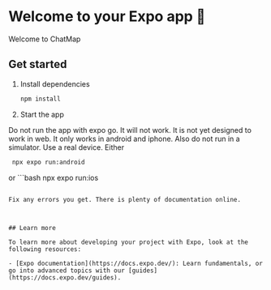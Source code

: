 # Welcome to your Expo app 👋

Welcome to ChatMap

## Get started

1. Install dependencies

   ```bash
   npm install
   ```

2. Start the app  
  
  Do not run the app with expo go. It will not work. It is not yet designed to work in web. It only works in android and iphone. Also do not run in a simulator. Use a real device. Either

   ```bash
    npx expo run:android
   ```
   or
      ```bash
    npx expo run:ios
   ```

Fix any errors you get. There is plenty of documentation online.



## Learn more

To learn more about developing your project with Expo, look at the following resources:

- [Expo documentation](https://docs.expo.dev/): Learn fundamentals, or go into advanced topics with our [guides](https://docs.expo.dev/guides).
